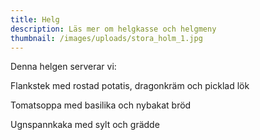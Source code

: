 ```yaml
---
title: Helg
description: Läs mer om helgkasse och helgmeny
thumbnail: /images/uploads/stora_holm_1.jpg
---
```

Denna helgen serverar vi:

Flankstek med rostad potatis, dragonkräm och picklad lök

Tomatsoppa med basilika och nybakat bröd

Ugnspannkaka med sylt och grädde